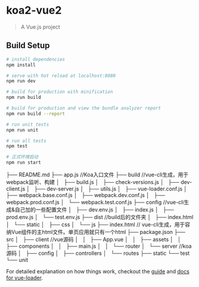 # koa2-vue2

> A Vue.js project

## Build Setup

``` bash
# install dependencies
npm install

# serve with hot reload at localhost:8080
npm run dev

# build for production with minification
npm run build

# build for production and view the bundle analyzer report
npm run build --report

# run unit tests
npm run unit

# run all tests
npm test

# 正式环境启动
npm run start

```


├── README.md
├── app.js      //Koa入口文件
├── build       //vue-cli生成，用于webpack监听、构建
│   ├── build.js
│   ├── check-versions.js
│   ├── dev-client.js
│   ├── dev-server.js
│   ├── utils.js
│   ├── vue-loader.conf.js
│   ├── webpack.base.conf.js
│   ├── webpack.dev.conf.js
│   ├── webpack.prod.conf.js
│   └── webpack.test.conf.js
├── config      //vue-cli生成&自己加的一些配置文件
│   ├── dev.env.js
│   ├── index.js
│   ├── prod.env.js
│   └── test.env.js
├── dist        //build后的文件夹
│   ├── index.html
│   └── static
│       ├── css
│       └── js
├── index.html   // vue-cli生成，用于容纳Vue组件的主html文件。单页应用就只有一个html
├── package.json
├── src
│   ├── client     //vue源码
│   │   ├── App.vue
│   │   ├── assets
│   │   ├── components
│   │   ├── main.js
│   │   └── router
│   └── server     //koa源码
│       ├── config
│       ├── controllers
│       └── routes
├── static
└── test
    └── unit



For detailed explanation on how things work, checkout the [guide](http://vuejs-templates.github.io/webpack/) and [docs for vue-loader](http://vuejs.github.io/vue-loader).

